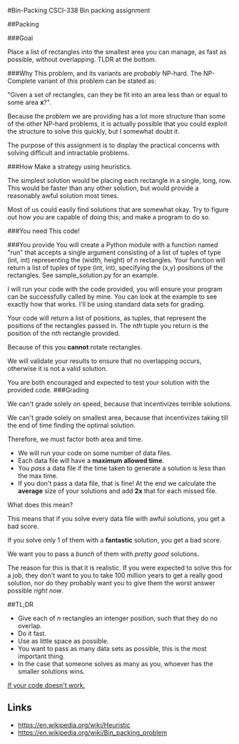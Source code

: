 #Bin-Packing
CSCI-338 Bin packing assignment

##Packing

###Goal 

Place a list of rectangles into the smallest area you can manage, as fast as possible, without overlapping. 
TLDR at the bottom.

###Why
This problem, and its variants are *probably* NP-hard. The NP-Complete variant of *this* problem can be stated as:

"Given a set of rectangles, can they be fit into an area less than or equal to some area **x**?". 

Because the problem we are providing has a lot more structure than some of the other NP-hard problems, it is actually possible that you could exploit the structure to solve this quickly, but I somewhat doubt it. 

The purpose of this assignment is to display the practical concerns with solving difficult and intractable problems. 

###How
Make a strategy using heuristics. 

The simplest solution would be placing each rectangle in a single, long, row. This would be faster than any other solution, but would provide a reasonably awful solution most times. 

Most of us could easily find solutions that are somewhat okay. Try to figure out how *you* are capable of doing this; and make a program to do so.

###You need
This code!

###You provide
You will create a Python module with a function named "run" that accepts a single argument consisting of a list of tuples of type (int, int) representing the (width, height) of *n* rectangles. Your function will return a list of tuples of type (int, int), specifying the (x,y) positions of the rectangles. See sample_solution.py for an example.

I will run your code with the code provided, you will ensure your program can be successfully called by mine. You can look at the example to see exactly how that works. I'll be using standard data sets for grading.

Your code will return a list of positions, as tuples, that represent the positions of the rectangles passed in. The n*th* tuple you return is the position of the n*th* rectangle provided. 

Because of this you **cannot** rotate rectangles.

We will validate your results to ensure that no overlapping occurs, otherwise it is not a valid solution.

You are both encouraged and expected to test your solution with the provided code.
###Grading

We can't grade solely on speed, because that incentivizes terrible solutions.

We can't grade solely on smallest area, because that incentivizes taking till the end of time finding the optimal solution.

Therefore, we must factor both area and time.

* We will run your code on some number of data files.
* Each data file will have a **maximum allowed time**.
* You *pass* a data file if the time taken to generate a solution is less than the max time.
* If you don't pass a data file, that is fine! At the end we calculate the **average** size of your solutions and add **2x** that for each missed file. 

What does this mean?

This means that if you solve every data file with awful solutions, you get a bad score.

If you solve only 1 of them with a **fantastic** solution, you get a bad score.

We want you to pass a *bunch* of them with *pretty good* solutions.

The reason for this is that it is realistic. If you were expected to solve this for a job, they don't want to you to take 100 million years to get a really good solution, nor do they probably want you to give them the worst answer possible *right now*.


##TL;DR

* Give each of *n* rectangles an intenger position, such that they do no overlap.
* Do it fast.
* Use as little space as possible. 
* You want to pass as many data sets as possible, this is the most important thing.
* In the case that someone solves as many as you, whoever has the smaller solutions wins. 

[If your code doesn't work.](https://www.youtube.com/watch?v=M5QGkOGZubQ)



## Links

* https://en.wikipedia.org/wiki/Heuristic
* https://en.wikipedia.org/wiki/Bin_packing_problem


